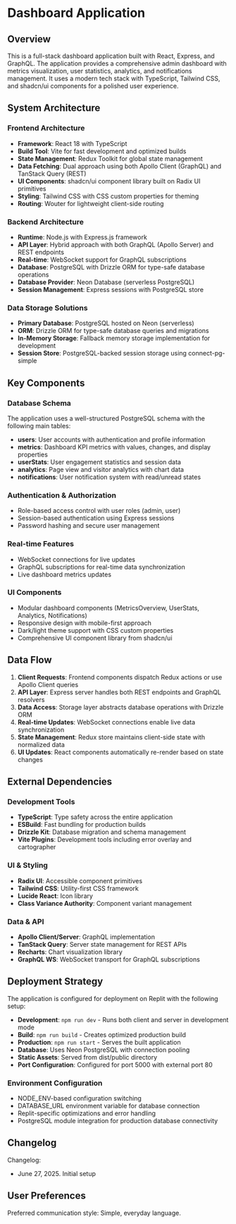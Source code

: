 # Dashboard Application

## Overview

This is a full-stack dashboard application built with React, Express, and GraphQL. The application provides a comprehensive admin dashboard with metrics visualization, user statistics, analytics, and notifications management. It uses a modern tech stack with TypeScript, Tailwind CSS, and shadcn/ui components for a polished user experience.

## System Architecture

### Frontend Architecture
- **Framework**: React 18 with TypeScript
- **Build Tool**: Vite for fast development and optimized builds
- **State Management**: Redux Toolkit for global state management
- **Data Fetching**: Dual approach using both Apollo Client (GraphQL) and TanStack Query (REST)
- **UI Components**: shadcn/ui component library built on Radix UI primitives
- **Styling**: Tailwind CSS with CSS custom properties for theming
- **Routing**: Wouter for lightweight client-side routing

### Backend Architecture
- **Runtime**: Node.js with Express.js framework
- **API Layer**: Hybrid approach with both GraphQL (Apollo Server) and REST endpoints
- **Real-time**: WebSocket support for GraphQL subscriptions
- **Database**: PostgreSQL with Drizzle ORM for type-safe database operations
- **Database Provider**: Neon Database (serverless PostgreSQL)
- **Session Management**: Express sessions with PostgreSQL store

### Data Storage Solutions
- **Primary Database**: PostgreSQL hosted on Neon (serverless)
- **ORM**: Drizzle ORM for type-safe database queries and migrations
- **In-Memory Storage**: Fallback memory storage implementation for development
- **Session Store**: PostgreSQL-backed session storage using connect-pg-simple

## Key Components

### Database Schema
The application uses a well-structured PostgreSQL schema with the following main tables:
- **users**: User accounts with authentication and profile information
- **metrics**: Dashboard KPI metrics with values, changes, and display properties
- **userStats**: User engagement statistics and session data
- **analytics**: Page view and visitor analytics with chart data
- **notifications**: User notification system with read/unread states

### Authentication & Authorization
- Role-based access control with user roles (admin, user)
- Session-based authentication using Express sessions
- Password hashing and secure user management

### Real-time Features
- WebSocket connections for live updates
- GraphQL subscriptions for real-time data synchronization
- Live dashboard metrics updates

### UI Components
- Modular dashboard components (MetricsOverview, UserStats, Analytics, Notifications)
- Responsive design with mobile-first approach
- Dark/light theme support with CSS custom properties
- Comprehensive UI component library from shadcn/ui

## Data Flow

1. **Client Requests**: Frontend components dispatch Redux actions or use Apollo Client queries
2. **API Layer**: Express server handles both REST endpoints and GraphQL resolvers
3. **Data Access**: Storage layer abstracts database operations with Drizzle ORM
4. **Real-time Updates**: WebSocket connections enable live data synchronization
5. **State Management**: Redux store maintains client-side state with normalized data
6. **UI Updates**: React components automatically re-render based on state changes

## External Dependencies

### Development Tools
- **TypeScript**: Type safety across the entire application
- **ESBuild**: Fast bundling for production builds
- **Drizzle Kit**: Database migration and schema management
- **Vite Plugins**: Development tools including error overlay and cartographer

### UI & Styling
- **Radix UI**: Accessible component primitives
- **Tailwind CSS**: Utility-first CSS framework
- **Lucide React**: Icon library
- **Class Variance Authority**: Component variant management

### Data & API
- **Apollo Client/Server**: GraphQL implementation
- **TanStack Query**: Server state management for REST APIs
- **Recharts**: Chart visualization library
- **GraphQL WS**: WebSocket transport for GraphQL subscriptions

## Deployment Strategy

The application is configured for deployment on Replit with the following setup:
- **Development**: `npm run dev` - Runs both client and server in development mode
- **Build**: `npm run build` - Creates optimized production build
- **Production**: `npm run start` - Serves the built application
- **Database**: Uses Neon PostgreSQL with connection pooling
- **Static Assets**: Served from dist/public directory
- **Port Configuration**: Configured for port 5000 with external port 80

### Environment Configuration
- NODE_ENV-based configuration switching
- DATABASE_URL environment variable for database connection
- Replit-specific optimizations and error handling
- PostgreSQL module integration for production database connectivity

## Changelog

Changelog:
- June 27, 2025. Initial setup

## User Preferences

Preferred communication style: Simple, everyday language.